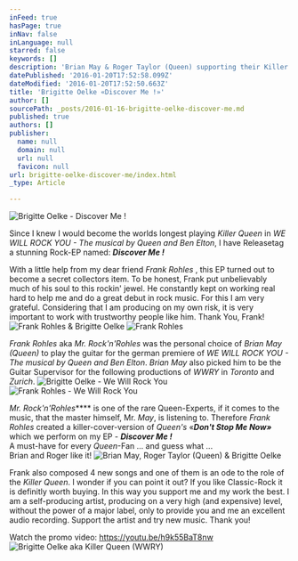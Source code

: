 ```yaml
---
inFeed: true
hasPage: true
inNav: false
inLanguage: null
starred: false
keywords: []
description: 'Brian May & Roger Taylor (Queen) supporting their Killer Queen, Brigitte Oelke'
datePublished: '2016-01-20T17:52:58.099Z'
dateModified: '2016-01-20T17:52:50.663Z'
title: 'Brigitte Oelke «Discover Me !»'
author: []
sourcePath: _posts/2016-01-16-brigitte-oelke-discover-me.md
published: true
authors: []
publisher:
  name: null
  domain: null
  url: null
  favicon: null
url: brigitte-oelke-discover-me/index.html
_type: Article

---
```

![Brigitte Oelke - Discover Me !](https://s3-us-west-2.amazonaws.com/the-grid-img/p/5d35f6ebc8732aa74f6637987ba7bc8f374c248f.jpg)

Since I knew I would become the worlds longest playing _Killer Queen_ in _WE WILL ROCK YOU - The musical by Queen and Ben Elton_, I have Releasetag a stunning Rock-EP named: _**Discover Me !**_

With a little help from my dear friend _Frank Rohles_ , this EP turned out to become a secret collectors item. To be honest, Frank put unbelievably much of his soul to this rockin' jewel. He constantly kept on working real hard to help me and do a great debut in rock music. For this I am very grateful. Considering that I am producing on my own risk, it is very important to work with trustworthy people like him. Thank You, Frank!
![Frank Rohles & Brigitte Oelke](https://s3-us-west-2.amazonaws.com/the-grid-img/p/e90e78228390ea1142b5f1063e11e736f5cda439.jpg)
![Frank Rohles](https://s3-us-west-2.amazonaws.com/the-grid-img/p/cdcc1168676960faff9f67978e1019c485df6001.jpg)

_Frank Rohles_ aka _Mr. Rock'n'Rohles_ was the personal choice of _Brian May (Queen)_ to play the guitar for the german premiere of _WE WILL ROCK YOU - The musical by Queen and Ben Elton_. _Brian May_ also picked him to be the Guitar Supervisor for the following productions of _WWRY_ in _Toronto_ and _Zurich_. ![Brigitte Oelke - We Will Rock You](https://s3-us-west-2.amazonaws.com/the-grid-img/p/c0ffaa7cc0bb69718a0a5efc7c5c0a7eca854699.jpg)
![Frank Rohles - We Will Rock You](https://s3-us-west-2.amazonaws.com/the-grid-img/p/8f64802d3b26a02c1e0e82ca04f821525759c02c.jpg)

_Mr. Rock'n'Rohles_**** is one of the rare Queen-Experts, if it comes to the music, that the master himself, Mr. _May_, is listening to. Therefore _Frank Rohles_ created a killer-cover-version of _Queen's_ «_**Don't Stop Me Now»**_ which we perform on my EP - _**Discover Me !**_  
A must-have for every _Queen_-Fan ... and guess what ...   
Brian and Roger like it!
![Brian May, Roger Taylor (Queen) & Brigitte Oelke](https://s3-us-west-2.amazonaws.com/the-grid-img/p/3dec35b473c16e8b48297f4fd316c9c1a52ed309.jpg)

Frank also composed 4 new songs and one of them is an ode to the role of the _Killer Queen_. I wonder if you can point it out? If you like Classic-Rock it is definitly worth buying. In this way you support me and my work the best. I am a self-producing artist, producing on a very high (and expensive) level, without the power of a major label, only to provide you and me an excellent audio recording. 
Support the artist and try new music. Thank you!

Watch the promo video: https://youtu.be/h9k55BaT8nw
![Brigitte Oelke aka Killer Queen (WWRY)](https://s3-us-west-2.amazonaws.com/the-grid-img/p/eb63ea60375126ee3fcb55317ec655a3fca2b476.jpg)